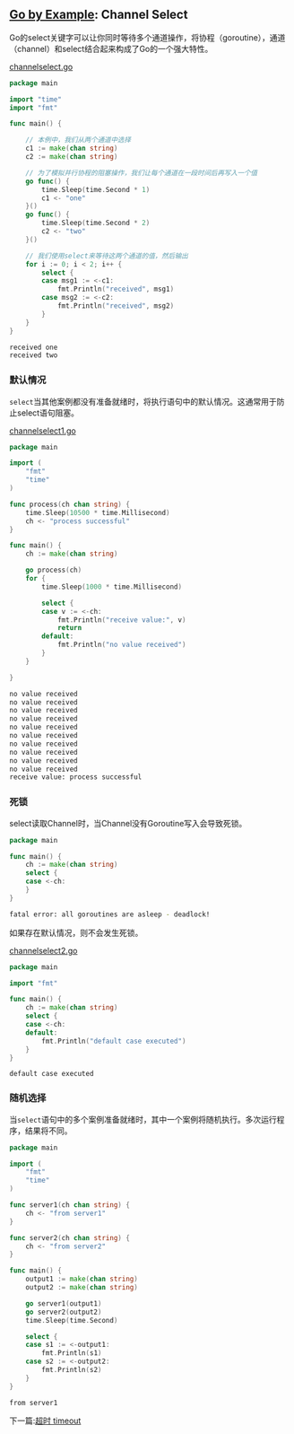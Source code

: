 ## [Go by Example](https://gobyexample.com/): Channel Select

Go的select关键字可以让你同时等待多个通道操作，将协程（goroutine），通道（channel）和select结合起来构成了Go的一个强大特性。

[channelselect.go](<../src/channelselect.go>)

```go
package main

import "time"
import "fmt"

func main() {

	// 本例中，我们从两个通道中选择
	c1 := make(chan string)
	c2 := make(chan string)

	// 为了模拟并行协程的阻塞操作，我们让每个通道在一段时间后再写入一个值
	go func() {
		time.Sleep(time.Second * 1)
		c1 <- "one"
	}()
	go func() {
		time.Sleep(time.Second * 2)
		c2 <- "two"
	}()

	// 我们使用select来等待这两个通道的值，然后输出
	for i := 0; i < 2; i++ {
		select {
		case msg1 := <-c1:
			fmt.Println("received", msg1)
		case msg2 := <-c2:
			fmt.Println("received", msg2)
		}
	}
}

```

```bash
received one
received two
```

### 默认情况

`select`当其他案例都没有准备就绪时，将执行语句中的默认情况。这通常用于防止select语句阻塞。

[channelselect1.go](<../src/channelselect1.go>)

```go
package main

import (
	"fmt"
	"time"
)

func process(ch chan string) {
	time.Sleep(10500 * time.Millisecond)
	ch <- "process successful"
}

func main() {
	ch := make(chan string)

	go process(ch)
	for {
		time.Sleep(1000 * time.Millisecond)

		select {
		case v := <-ch:
			fmt.Println("receive value:", v)
			return
		default:
			fmt.Println("no value received")
		}
	}

}
```

```bash
no value received
no value received
no value received
no value received
no value received
no value received
no value received
no value received
no value received
no value received
receive value: process successful
```

### 死锁

select读取Channel时，当Channel没有Goroutine写入会导致死锁。

```go
package main

func main() {  
    ch := make(chan string)
    select {
    case <-ch:
    }
}
```

```bash
fatal error: all goroutines are asleep - deadlock!
```

如果存在默认情况，则不会发生死锁。

[channelselect2.go](<../src/channelselect2.go>)

```go
package main

import "fmt"

func main() {
	ch := make(chan string)
	select {
	case <-ch:
	default:
		fmt.Println("default case executed")
	}
}
```

```
default case executed
```

### 随机选择

当`select`语句中的多个案例准备就绪时，其中一个案例将随机执行。多次运行程序，结果将不同。

```go
package main

import (
	"fmt"
	"time"
)

func server1(ch chan string) {
	ch <- "from server1"
}

func server2(ch chan string) {
	ch <- "from server2"
}

func main() {
	output1 := make(chan string)
	output2 := make(chan string)

	go server1(output1)
	go server2(output2)
	time.Sleep(time.Second)

	select {
	case s1 := <-output1:
		fmt.Println(s1)
	case s2 := <-output2:
		fmt.Println(s2)
	}
}
```

```
from server1
```



下一篇:[超时 timeout](timeout.md)
